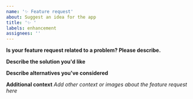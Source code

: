 ```yaml
---
name: '✨ Feature request'
about: Suggest an idea for the app
title: '✨ '
labels: enhancement
assignees: ''
---
```


**Is your feature request related to a problem? Please describe.**

**Describe the solution you'd like**

**Describe alternatives you've considered**

**Additional context** _Add other context or images about the feature request here_
